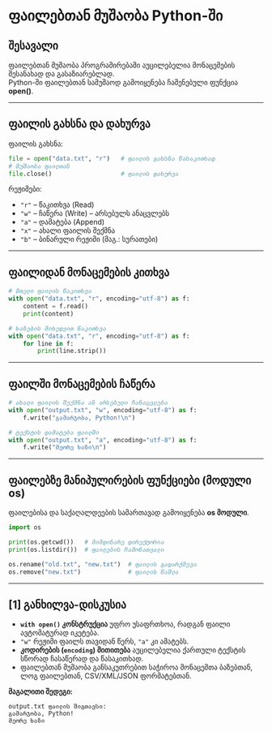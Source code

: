 # ფაილებთან მუშაობა Python-ში

## შესავალი
ფაილებთან მუშაობა პროგრამირებაში აუცილებელია მონაცემების შესანახად და გასაზიარებლად.  
Python-ში ფაილებთან სამუშაოდ გამოიყენება ჩაშენებული ფუნქცია **open()**.

---

## ფაილის გახსნა და დახურვა
ფაილის გახსნა:
```python
file = open("data.txt", "r")   # ფაილის გახსნა წასაკითხად
# მუშაობა ფაილთან
file.close()                   # ფაილის დახურვა
```

რეჟიმები:
- `"r"` – წაკითხვა (Read)
- `"w"` – ჩაწერა (Write) – არსებულს ანაცვლებს
- `"a"` – დამატება (Append)
- `"x"` – ახალი ფაილის შექმნა
- `"b"` – ბინარული რეჟიმი (მაგ.: სურათები)

---

## ფაილიდან მონაცემების კითხვა
```python
# მთელი ფაილის წაკითხვა
with open("data.txt", "r", encoding="utf-8") as f:
    content = f.read()
    print(content)

# ხაზების მიხედვით წაკითხვა
with open("data.txt", "r", encoding="utf-8") as f:
    for line in f:
        print(line.strip())
```

---

## ფაილში მონაცემების ჩაწერა
```python
# ახალი ფაილის შექმნა ან არსებული ჩანაცვლება
with open("output.txt", "w", encoding="utf-8") as f:
    f.write("გამარჯობა, Python!\n")

# ტექსტის დამატება ფაილში
with open("output.txt", "a", encoding="utf-8") as f:
    f.write("მეორე ხაზი\n")
```

---

## ფაილებზე მანიპულირების ფუნქციები (მოდული os)
ფაილებისა და საქაღალდეების სამართავად გამოიყენება **os მოდული**.

```python
import os

print(os.getcwd())   # მიმდინარე დირექტორია
print(os.listdir())  # ფაილების ჩამონათვალი

os.rename("old.txt", "new.txt")  # ფაილის გადარქმევა
os.remove("new.txt")             # ფაილის წაშლა
```

---

## [1] განხილვა-დისკუსია
- **`with open()` კონსტრუქცია** უფრო უსაფრთხოა, რადგან ფაილი ავტომატურად იკეტება.  
- `"w"` რეჟიმი ფაილს თავიდან წერს, `"a"` კი ამატებს.  
- **კოდირების (`encoding`) მითითება** აუცილებელია ქართული ტექსტის სწორად ჩასაწერად და წასაკითხად.  
- ფაილებთან მუშაობა განსაკუთრებით საჭიროა მონაცემთა ბაზებთან, ლოგ ფაილებთან, CSV/XML/JSON ფორმატებთან.

**მაგალითი შედეგი:**  
```
output.txt ფაილის შიგთავსი:
გამარჯობა, Python!
მეორე ხაზი
```
